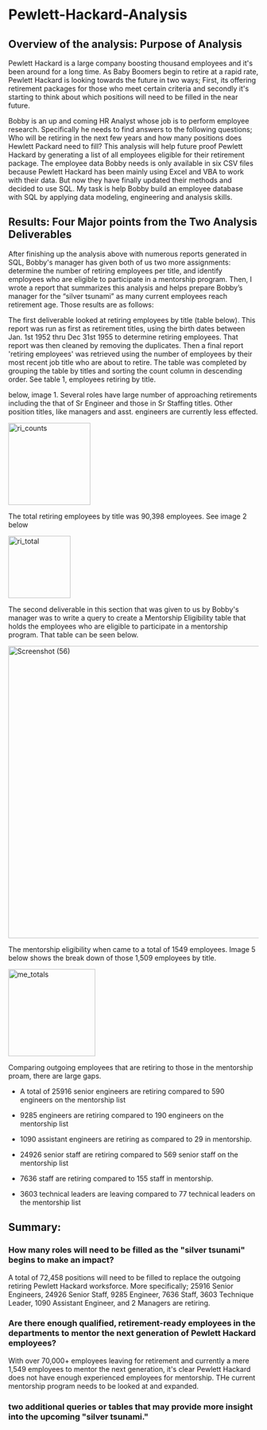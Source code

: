 # Pewlett-Hackard-Analysis

## Overview of the analysis: Purpose of Analysis

Pewlett Hackard is a large company boosting thousand employees and it's been around for a long time. As Baby Boomers begin to retire at a rapid rate, Pewlett Hackard is looking towards the future in two ways; First, its offering retirement packages for those who meet certain criteria and secondly it's starting to think about which positions will need to be filled in the near future. 

Bobby is an up and coming HR Analyst whose job is to perform employee research. Specifically he needs to find answers to the following questions; Who will be retiring in the next few years and how many positions does Hewlett Packard need to fill? This analysis will help future proof Pewlett Hackard by generating a list of all employees eligible for their retirement package. The employee data Bobby needs is only available in six CSV files because Pewlett Hackard has been mainly using Excel and VBA to work with their data. But now they have finally updated their methods and decided to use SQL. My task is help Bobby build an employee database with SQL by applying data modeling, engineering and analysis skills.


## Results: Four Major points from the Two Analysis Deliverables

After finishing up the analysis above with numerous reports generated in SQL, Bobby's manager has given both of us two more assignments: determine the number of retiring employees per title, and identify employees who are eligible to participate in a mentorship program. Then, I wrote a report that summarizes this analysis and helps prepare Bobby’s manager for the “silver tsunami” as many current employees reach retirement age. Those results are as follows:

The first deliverable looked at retiring employees by title (table below). This report was run as first as retirement titles, using the birth dates between Jan. 1st 1952 thru Dec 31st 1955 to determine retiring employees. That report was then cleaned by removing the duplicates. Then a final report 'retiring employees' was retrieved using the number of employees by their most recent job title who are about to retire. The table was completed by grouping the table by titles and sorting the count column in descending order. See table 1, employees retiring by title.

below, image 1. Several roles have large number of approaching retirements including the that of Sr Engineer and those in Sr Staffing titles. Other position titles, like managers and asst. engineers are currently less effected.

<img width="165" alt="ri_counts" src="https://user-images.githubusercontent.com/102890151/169707096-9d4e0190-3f01-4ad5-9a7f-e48dbe0d332e.png">

The total retiring employees by title was 90,398 employees. See image 2 below 

<img width="125" alt="ri_total" src="https://user-images.githubusercontent.com/102890151/169707296-f83d3fed-7e13-493f-9537-555354112238.png">

The second deliverable in this section that was given to us by Bobby's manager was to write a query to create a Mentorship Eligibility table that holds the employees who are eligible to participate in a mentorship program. That table can be seen below.

<img width="587" alt="Screenshot (56)" src="https://user-images.githubusercontent.com/102890151/169675932-740bacc7-1e71-4ba4-9369-7a4ecff83b23.png">

The mentorship eligibility when came to a total of 1549 employees. Image 5 below shows the break down of those 1,509 employees by title.

<img width="175" alt="me_totals" src="https://user-images.githubusercontent.com/102890151/169700391-74fc47d8-9657-40b8-9336-473a77fe6495.png">

Comparing outgoing employees that are retiring to those in the mentorship proam, there are large gaps. 

* A total of 25916 senior engineers are retiring compared to 590 engineers on the mentorship list

* 9285 engineers are retiring compared to 190 engineers on the mentorship list

* 1090 assistant engineers are retiring as compared to 29 in mentorship.

* 24926 senior staff are retiring compared to 569 senior staff on the mentorship list

* 7636 staff are retiring compared to 155 staff in mentorship.

* 3603 technical leaders are leaving compared to 77 technical leaders on the mentorship list


## Summary: 

### How many roles will need to be filled as the "silver tsunami" begins to make an impact?
A total of 72,458 positions will need to be filled to replace the outgoing retiring Pewlett Hackard worksforce. More specifically; 25916 Senior Engineers, 24926 Senior Staff, 9285 Engineer, 7636 Staff, 3603 Technique Leader, 1090 Assistant Engineer, and 2 Managers are retiring.


### Are there enough qualified, retirement-ready employees in the departments to mentor the next generation of Pewlett Hackard employees?
With over 70,000+ employees leaving for retirement and currently a mere 1,549 employees to mentor the next generation, it's clear Pewlett Hackard does not have enough experienced employees for mentorship. THe current mentorship program needs to be looked at and expanded.


### two additional queries or tables that may provide more insight into the upcoming "silver tsunami."



